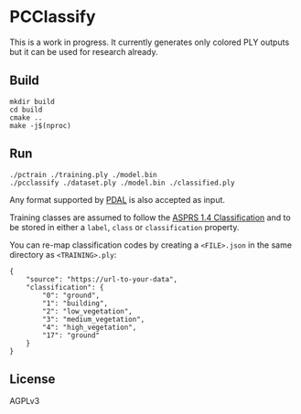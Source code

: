 # PCClassify

This is a work in progress. It currently generates only colored PLY outputs but it can be used for research already.

## Build

```
mkdir build
cd build
cmake ..
make -j$(nproc)
```

## Run

```
./pctrain ./training.ply ./model.bin
./pcclassify ./dataset.ply ./model.bin ./classified.ply
```

Any format supported by [PDAL](https://pdal.io) is also accepted as input.

Training classes are assumed to follow the [ASPRS 1.4 Classification](https://www.asprs.org/wp-content/uploads/2019/03/LAS_1_4_r14.pdf) and to be stored in either a `label`, `class` or `classification` property.

You can re-map classification codes by creating a `<FILE>.json` in the same directory as `<TRAINING>.ply`:

```
{
    "source": "https://url-to-your-data",
    "classification": {
        "0": "ground",
        "1": "building",
        "2": "low_vegetation",
        "3": "medium_vegetation",
        "4": "high_vegetation",
        "17": "ground"
    }
}
```

## License

AGPLv3
